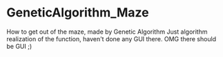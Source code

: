 # GeneticAlgorithm_Maze
How to get out of the maze, made by Genetic Algorithm
Just algorithm realization of the function, haven't done any GUI there.
OMG there should be GUI ;)
